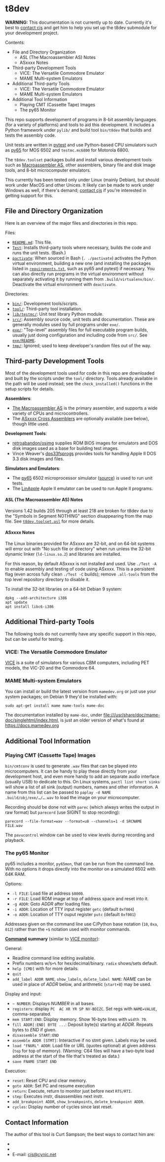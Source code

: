 t8dev
=====

__WARNING:__ This documentation is not currently up to date. Currently
it's best to [contact cjs](#contact-infomation) and get him to help
you set up the t8dev submodule for your development project.

Contents:
- File and Directory Organization
  - ASL (The Macroassembler AS) Notes
  - ASxxxx Notes
- Third-party Development Tools
  - VICE: The Versatile Commodore Emulator
  - MAME Multi-system Emulators
- Additional Third-party Tools
  - VICE: The Versatile Commodore Emulator
  - MAME Multi-system Emulators
- Additional Tool Information
  - Playing CMT (Cassette Tape) Images
  - The py65 Monitor

This repo supports development of programs in 8-bit assembly languages (for
a variety of platforms) and tools to aid this development. It includes a
Python framework under `pylib/` and build tool `bin/t8dev` that builds and
tests the assembly code.

Unit tests are written in [pytest] and use Python-based CPU simulators
such as [py65] for MOS 6502 and `testmc.mc6800` for Motorola 6800.

The `t8dev.toolset` packages build and install various development tools
such as [Macroassembler AS][asl], other assemblers, binary file and disk
image tools, and 8-bit microcomputer emulators.

This currently has been tested only under Linux (mainly Debian), but should
work under MacOS and other Unices. It likely can be made to work under
Windows as well, if there's demand; [contact cjs](#contact-infomation) if
you're interested in getting support for this.


File and Directory Organization
-------------------------------

Here is an overview of the major files and directories in this repo.

Files:
- [`README.md`]: This file.
- [`Test`]: Installs third-party tools where necessary, builds the code and
  runs the unit tests. (Bash.)
- [`pactivate`]: When sourced in Bash (`. ./pactivate`) activates the
  Python virtual environment, building a new one (and installing the packages
  listed in [`requirements.txt`], such as py65 and pytest) if necessary. You
  can also directly run programs in the virtual environment without
  separately activating it by running them from `.build/virtualenv/bin/`.
  Deactivate the virtual environment with `deactivate`.

Directories:
- [`bin/`]: Development tools/scripts.
- [`tool/`]: Third-party tool installation.
- [`lib/testmc/`]: Unit test library Python module.
- [`src/`]: Assembly source code, unit tests and documentation. These are
  generally modules used by full programs under `exe/`.
- [`exe/`]: "Top-level" assembly files for full executable program builds,
  usually just doing configuration and including code from `src/`. See
  [`exe/README`](exe/README.md).
- [`tmp/`]: Ignored; used to keep developer's random files out of the way.


Third-party Development Tools
-----------------------------

Most of the development tools used for code in this repo are downloaded and
built by the scripts under the `tool/` directory. Tools already available
in the path will be used instead; see the `check_installed()` functions in
the setup scripts for details.

__Assemblers__:
- [The Macroassembler AS][asl] is the primary assembler, and supports a
  wide variety of CPUs and microcontrollers.
- The [ASxxxx Cross Assemblers][asxxxx] are optionally available (see
  below), though little used.

__Development Tools__:
- [retroabandon/osimg] supplies ROM BIOS images for emulators and DOS disk
  images used as a base for building test images.
- Vince Weaver's [dos33fsprogs] provides tools for handling Apple II DOS
  3.3 disk images and files.

__Simulators and Emulators__:
- The [py65] 6502 microprocessor simulator ([source][py65-src]) is used to
  run unit tests.
- The [LinApple] Apple II emulator can be used to run Apple II programs.

#### ASL (The Macroassembler AS) Notes

Versions 1.42 builds 205 through at least 218 are broken for t8dev due to
the "Symbols in Segment NOTHING" section disappearing from the map file.
See [`t8dev.toolset.asl`](pylib/t8dev/toolset/asl.py) for more
details.

#### ASxxxx Notes

The Linux binaries provided for ASxxxx are 32-bit, and on 64-bit systems
will error out with "No such file or directory" when run unless the 32-bit
dynamic linker (`ld-linux.so.2`) and libraries are installed.

For this reason, by default ASxxxx is not installed and used. Use `./Test
-A` to enable assembly and testing of code using ASxxxx. This is a
persistent flag (even across fully clean `./Test -C` builds); remove
`.all-tools` from the top level repository directory to disable it.

To install the 32-bit libraries on a 64-bit Debian 9 system:

    dpkg --add-architecture i386
    apt update
    apt install libc6-i386


Additional Third-party Tools
----------------------------

The following tools do not currently have any specific support in this
repo, but can be useful for testing.

### VICE: The Versatile Commodore Emulator

[VICE] is a suite of simulators for various CBM computers, including PET
models, the VIC-20 and the Commodore 64.

### MAME Multi-system Emulators

You can install or build the latest version from `mamedev.org` or just use
your system packages; on Debian 9 they'd be installed with:

    sudo apt-get install mame mame-tools mame-doc

The documentation installed by `mame-doc`, under
<file:///usr/share/doc/mame-doc/singlehtml/index.html>, is just an older
version of what's found at <https://docs.mamedev.org>


Additional Tool Information
---------------------------

### Playing CMT (Cassette Tape) Images

`bin/cmtconv` is used to generate `.wav` files that can be played
into microcomputers. It can be handy to play these directly from your
development host, and even more handy to add an separate audio interface
(usually USB) to dedicate to this. On Linux systems, `pactl list short
sinks` will show a list of all sink (output) numbers, names and other
information. A name from this list can be passed to `paplay -d NAME
.build/obj/exe/…/….wav` to load the image on your microcomputer.

Recording should be done not with `parec` (which always writes the output
in raw format) but `parecord` (use SIGINT to stop recording):

    parecord --file-format=wav --format=u8 --channels=1 -d SRCNAME FILE.wav

The `pavucontrol` window can be used to view levels during recording and
playback.

### The py65 Monitor

py65 includes a monitor, `py65mon`, that can be run from the command
line. With no options it drops directly into the monitor on a
simulated 6502 with 64K RAM.

Options:
- `-l FILE`: Load file at address `$0000`.
- `-r FILE`: Load ROM image at top of address space and reset into it.
- `-g ADDR`: Goto _ADDR_ after loading files.
- `-i ADDR`: Location of TTY input register `getc` (default `0xf004`)
- `-o ADDR`: Location of TTY ouput register `putc` (default `0xf001`)

Addresses given on the command line use C/Python base notation (`10`,
`0xa`, `012`) rather than the `+$` notation used with monitor
commands.

__[Command][py65-cmds] summary__ (similar to [VICE monitor][vice-mon]):

General:
- Readline command line editing available.
- Prefix numbers w/`$+%` for hex/decimal/binary. `radix` shows/sets default.
- `help [CMD]` with for more details.
- `quit`
- `add_label ADDR NAME`, `show_labels`, `delete_label NAME`: _NAME_ can be
  used in place of _ADDR_ below, and arithmetic (`start+8`) may be used.

Display and input:
- `~ NUMBER`: Displays _NUMBER_ in all bases.
- `registers`: display `PC  AC XR YR SP NV-BDIZC`.
  Set regs with `NAME=VALUE`, comma-separated.
- `mem START:END`: Display memory. Show 16-byte lines with `width 70`.
- `fill ADDR[:END] BYTE ...`: Deposit byte(s) starting at _ADDR_.
   Repeats bytes to _END_ if given.
- `disassemble START:END`
- `assemble ADDR [STMT]`: Interactive if no stmt given. Labels may be used.
- `load "FNURL" ADDR`: Load file or URL (quotes optional) at given
  address (`top` for top of memory). (Warning: C64 files will have a
  two-byte load address at the start of the file that's treated as data.)
- `save FNAME START END`

Execution:
- `reset`: Reset CPU and clear memory.
- `goto ADDR`: Set PC and resume execution
- `return`: Execute, return to monitor just before next `RTS/RTI`.
- `step`: Executes instr, disassembles next instr.
- `add_breakpoint ADDR`, `show_breakpoints`, `delete_breakpoint ADDR`.
- `cycles`: Display number of cycles since last reset.


Contact Information
-------------------

The author of this tool is Curt Sampson; the best ways to contact him are:
- [Telegram]: `@cjs_cynic`
- [Discord]: `0cjs`
- E-mail: <cjs@cynic.net>



<!-------------------------------------------------------------------->
[ASxxxx]: http://shop-pdp.net/ashtml/asxxxx.htm
[LinApple]: https://github.com/linappleii/linapple
[asl]: http://john.ccac.rwth-aachen.de:8000/as/
[dos33fsprogs]: https://github.com/deater/dos33fsprogs
[py65]: http://py65.readthedocs.org/
[pytest]: https://github.com/0cjs/sedoc/blob/master/lang/python/test/pytest.md
[retroabandon/osimg]: https://gitlab.com/retroabandon/osimg.git

[`README.md`]: README.md
[`Test`]: Test
[`bin/`]: bin/
[`exe/`]: exe/
[`lib/testmc/`]: lib/testmc/
[`pactivate`]: https://github.com/0cjs/pactivate
[`requirements.txt`]: requirements.txt
[`src/`]: src/
[`tmp/`]: tmp/
[`tool/`]: tool/

[VICE]: https://vice-emu.sourceforge.io/
[py65-cmds]: https://py65.readthedocs.io/en/latest/index.html#command-reference
[py65-src]: https://github.com/mnaberez/py65
[vice-mon]: http://vice-emu.sourceforge.net/vice_12.html

[Discord]: https://discord.com/
[Telegram]: https://telegram.org/
